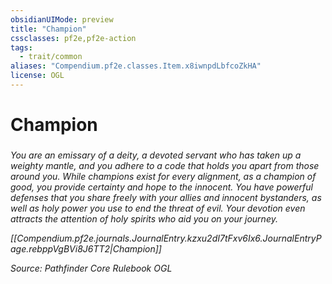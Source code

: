 ```yaml
---
obsidianUIMode: preview
title: "Champion"
cssclasses: pf2e,pf2e-action
tags:
  - trait/common
aliases: "Compendium.pf2e.classes.Item.x8iwnpdLbfcoZkHA"
license: OGL
---
```

# Champion

### 






_You are an emissary of a deity, a devoted servant who has taken up a weighty mantle, and you adhere to a code that holds you apart from those around you. While champions exist for every alignment, as a champion of good, you provide certainty and hope to the innocent. You have powerful defenses that you share freely with your allies and innocent bystanders, as well as holy power you use to end the threat of evil. Your devotion even attracts the attention of holy spirits who aid you on your journey._

_[[Compendium.pf2e.journals.JournalEntry.kzxu2dI7tFxv6Ix6.JournalEntryPage.rebppVgBVi8J6TT2|Champion]]_

*Source: Pathfinder Core Rulebook*
*OGL*